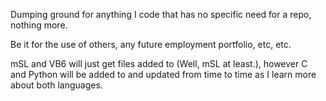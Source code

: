 Dumping ground for anything I code that has no specific need for a repo, nothing more.

Be it for the use of others, any future employment portfolio, etc, etc.

mSL and VB6 will just get files added to (Well, mSL at least.), however C and Python will be added to and updated from time to time as I learn more about both languages.
